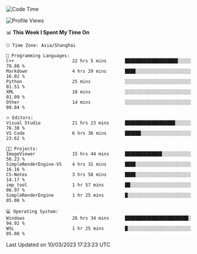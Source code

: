 <!--START_SECTION:waka-->
![Code Time](http://img.shields.io/badge/Code%20Time-755%20hrs%2030%20mins-blue)

![Profile Views](http://img.shields.io/badge/Profile%20Views-3-blue)

📊 **This Week I Spent My Time On** 

```text
🕑︎ Time Zone: Asia/Shanghai

💬 Programming Languages: 
C++                      22 hrs 5 mins       ████████████████████░░░░░   78.88 % 
Markdown                 4 hrs 29 mins       ████░░░░░░░░░░░░░░░░░░░░░   16.02 % 
Python                   25 mins             ░░░░░░░░░░░░░░░░░░░░░░░░░   01.51 % 
XML                      18 mins             ░░░░░░░░░░░░░░░░░░░░░░░░░   01.09 % 
Other                    14 mins             ░░░░░░░░░░░░░░░░░░░░░░░░░   00.84 % 

🔥 Editors: 
Visual Studio            21 hrs 23 mins      ███████████████████░░░░░░   76.38 % 
VS Code                  6 hrs 36 mins       ██████░░░░░░░░░░░░░░░░░░░   23.62 % 

🐱‍💻 Projects: 
ImageViewer              15 hrs 44 mins      ██████████████░░░░░░░░░░░   56.23 % 
SimpleRenderEngine-VS    4 hrs 31 mins       ████░░░░░░░░░░░░░░░░░░░░░   16.16 % 
CS-Notes                 3 hrs 58 mins       ████░░░░░░░░░░░░░░░░░░░░░   14.17 % 
imp_tool                 1 hr 57 mins        ██░░░░░░░░░░░░░░░░░░░░░░░   06.97 % 
SimpleRenderEngine       1 hr 25 mins        █░░░░░░░░░░░░░░░░░░░░░░░░   05.08 % 

💻 Operating System: 
Windows                  26 hrs 34 mins      ████████████████████████░   94.92 % 
WSL                      1 hr 25 mins        █░░░░░░░░░░░░░░░░░░░░░░░░   05.08 % 
```


 Last Updated on 10/03/2023 17:23:23 UTC
<!--END_SECTION:waka-->